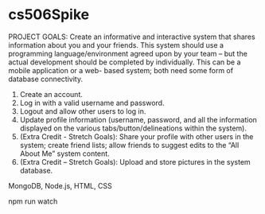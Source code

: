 # cs506Spike
PROJECT GOALS:
Create an informative and interactive system that shares information about you and your friends. This system should use a programming language/environment agreed upon by your team – but the actual development should be completed by individually. This can be a mobile application or a web- based system; both need some form of database connectivity.

1. Create an account.
2. Log in with a valid username and password.
3. Logout and allow other users to log in.
4. Update profile information (username, password, and all the information displayed on the various tabs/button/delineations within the system).
5. (Extra Credit - Stretch Goals): Share your profile with other users in the system; create friend lists; allow friends to suggest edits to the “All About Me” system content.
6. (Extra Credit – Stretch Goals): Upload and store pictures in the system database.

MongoDB, Node.js, HTML, CSS

npm run watch
